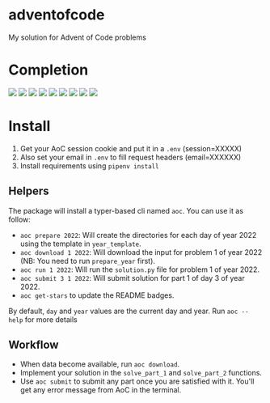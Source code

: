 # adventofcode
My solution for Advent of Code problems

# Completion
<!-- begin-year-badge -->
[![](https://img.shields.io/badge/2015-0%20stars-ef0f14)](./2015)
[![](https://img.shields.io/badge/2016-0%20stars-ef0f14)](./2016)
[![](https://img.shields.io/badge/2017-0%20stars-ef0f14)](./2017)
[![](https://img.shields.io/badge/2018-18%20stars-755e1d)](./2018)
[![](https://img.shields.io/badge/2019-50%20stars-239323)](./2019)
[![](https://img.shields.io/badge/2020-50%20stars-239323)](./2020)
[![](https://img.shields.io/badge/2021-50%20stars-239323)](./2021)
[![](https://img.shields.io/badge/2022-50%20stars-239323)](./2022)
[![](https://img.shields.io/badge/2023-50%20stars-239323)](./2023)
<!-- end-year-badge -->

# Install

1. Get your AoC session cookie and put it in a `.env` (session=XXXXX)
2. Also set your email in `.env` to fill request headers (email=XXXXXX)
3. Install requirements using `pipenv install`

## Helpers
The package will install a typer-based cli named `aoc`. You can use it as follow:
- `aoc prepare 2022`: Will create the directories for each day of year 2022 using the template in `year_template`.
- `aoc download 1 2022`: Will download the input for problem 1 of year 2022 (NB: You need to run `prepare_year` first).
- `aoc run 1 2022`: Will run the `solution.py` file for problem 1 of year 2022.
- `aoc submit 3 1 2022`: Will submit solution for part 1 of day 3 of year 2022.
- `aoc get-stars` to update the README badges.

By default, `day` and `year` values are the current day and year. Run `aoc --help` for more details

## Workflow
- When data become available, run `aoc download`.
- Implement your solution in the `solve_part_1` and `solve_part_2` functions.
- Use `aoc submit` to submit any part once you are satisfied with it. You'll get any error message from AoC in the terminal.

